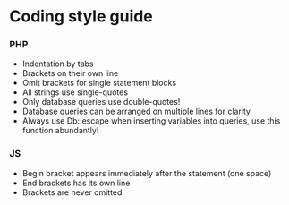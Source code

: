 # Coding style guide

### PHP

- Indentation by tabs
- Brackets on their own line
- Omit brackets for single statement blocks
- All strings use single-quotes
- Only database queries use double-quotes!
- Database queries can be arranged on multiple lines for clarity
- Always use Db::escape when inserting variables into queries, use this function abundantly!

### JS

- Begin bracket appears immediately after the statement (one space)
- End brackets has its own line
- Brackets are never omitted
